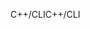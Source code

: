 <span data-ttu-id="becf0-101">C++/CLI</span><span class="sxs-lookup"><span data-stu-id="becf0-101">C++/CLI</span></span>